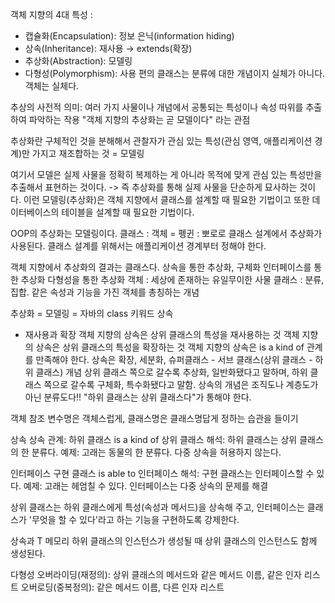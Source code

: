 객체 지향의 4대 특성 : 
- 캡슐화(Encapsulation): 정보 은닉(information hiding)
- 상속(Inheritance): 재사용 → extends(확장)
- 추상화(Abstraction): 모델링
- 다형성(Polymorphism): 사용 편의
클래스는 분류에 대한 개념이지 실체가 아니다. 객체는 실체다.

추상의 사전적 의미: 여러 가지 사물이나 개념에서 공통되는 특성이나 속성 따위를 추출하여 파악하는 작용
"객체 지향의 추상화는 곧 모델이다" 라는 관점

추상화란 구체적인 것을 분해해서 관찰자가 관심 있는 특성(관심 영역, 애플리케이션 경계)만 가지고 재조합하는 것 = 모델링

여기서 모델은 실제 사물을 정확히 복제하는 게 아니라 목적에 맞게 관심 있는 특성만을 추출해서 표현하는 것이다. 
-> 즉 추상화를 통해 실제 사물을 단순하게 묘사하는 것이다. 이런 모델링(추상화)은 객체 지향에서 클래스를 설계할 때 필요한 기법이고 또한 데이터베이스의 테이블을 설계할 때 필요한 기법이다.

OOP의 추상화는 모델링이다.
클래스 : 객체 = 펭귄 : 뽀로로
클래스 설계에서 추상화가 사용된다.
클래스 설계를 위해서는 애플리케이션 경계부터 정해야 한다.

객체 지향에서 추상화의 결과는 클래스다.
상속을 통한 추상화, 구체화
인터페이스를 통한 추상화
다형성을 통한 추상화
객체 : 세상에 존재하는 유일무이한 사물
클래스 : 분류, 집합. 같은 속성과 기능을 가진 객체를 총칭하는 개념

추상화 = 모델링 = 자바의 class 키워드
상속
- 재사용과 확장
객체 지향의 상속은 상위 클래스의 특성을 재사용하는 것
객체 지향의 상속은 상위 클래스의 특성을 확장하는 것
객체 지향의 상속은 is a kind of 관계를 만족해야 한다.
상속은 확장, 세분화, 슈퍼클래스 - 서브 클래스(상위 클래스 - 하위 클래스) 개념
상위 클래스 쪽으로 갈수록 추상화, 일반화됐다고 말하며, 하위 클래스 쪽으로 갈수록 구체화, 특수화됐다고 말함.
상속의 개념은 조직도나 계층도가 아닌 분류도다!!
"하위 클래스는 상위 클래스다"가 통해야 한다.

객체 참조 변수명은 객체스럽게, 클래스명은 클래스명답게 정하는 습관을 들이기

상속
상속 관계: 하위 클래스 is a kind of 상위 클래스
해석: 하위 클래스는 상위 클래스의 한 분류다.
예제: 고래는 동물의 한 분류다.
다중 상속을 허용하지 않는다.

인터페이스
구현 클래스 is able to 인터페이스
해석: 구현 클래스는 인터페이스할 수 있다.
예제: 고래는 헤엄칠 수 있다.
인터페이스는 다중 상속의 문제를 해결

상위 클래스는 하위 클래스에게 특성(속성과 메서드)을 상속해 주고, 인터페이스는 클래스가 '무엇을 할 수 있다'라고 하는 기능을 구현하도록 강제한다.

상속과 T 메모리
하위 클래스의 인스턴스가 생성될 때 상위 클래스의 인스턴스도 함께 생성된다.

다형성
오버라이딩(재정의): 상위 클래스의 메서드와 같은 메서드 이름, 같은 인자 리스트
오버로딩(중복정의): 같은 메서드 이름, 다른 인자 리스트
